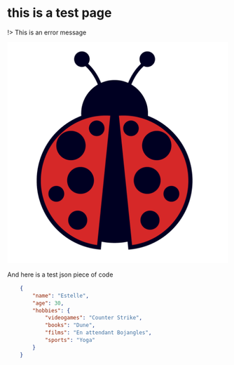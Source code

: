 # this is a test page

!> This is an error message

![Images](./images/Coccinelle-seule.png)

And here is a test json piece of code

```json
    {
        "name": "Estelle",
        "age": 30,
        "hobbies": {
            "videogames": "Counter Strike",
            "books": "Dune",
            "films": "En attendant Bojangles",
            "sports": "Yoga"
        }
    }
```

